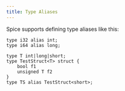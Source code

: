```yaml
---
title: Type Aliases
---
```


Spice supports defining type aliases like this:

```spice
type i32 alias int;
type i64 alias long;

type T int|long|short;
type TestStruct<T> struct {
    bool f1
    unsigned T f2
}
type TS alias TestStruct<short>;
```